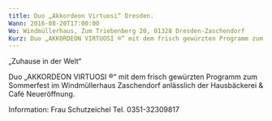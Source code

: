 ```yaml
---
title: Duo „Akkordeon Virtuosi“ Dresden.
Wann: 2016-08-20T17:00:00
Wo: Windmüllerhaus, Zum Triebenberg 20, 01328 Dresden-Zaschendorf
Kurz: Duo „AKKORDEON VIRTUOSI ®“ mit dem frisch gewürzten Programm zum Sommerfest im Windmüllerhaus Zaschendorf.
---
```


„Zuhause in der Welt“

Duo „AKKORDEON VIRTUOSI ®“ mit dem frisch gewürzten Programm zum Sommerfest im Windmüllerhaus Zaschendorf anlässlich der Hausbäckerei & Café Neueröffnung.


Information:
Frau Schutzeichel
Tel. 0351-32309817